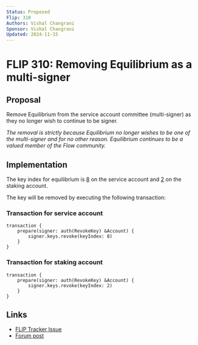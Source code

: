 ```yaml
---
Status: Proposed
Flip: 310
Authors: Vishal Changrani
Sponsor: Vishal Changrani
Updated: 2024-11-15
---
```


# FLIP 310: Removing Equilibrium as a multi-signer

## Proposal
Remove Equilibrium from the service account committee (multi-signer) as they no longer wish to continue to be signer.

_The removal is strictly because Equilibrium no longer wishes to be one of the multi-signer and for no other reason. Equilibrium continues to be a valued member of the Flow community._

## Implementation

The key index for equilibrium is [8](https://github.com/onflow/service-account/blob/main/flow.json#L25-L29) on the service account and [2](https://github.com/onflow/service-account/blob/main/flow-staking.json#L25-L30) on the staking account.

The key will be removed by executing the following transaction:

### Transaction for service account

```
transaction {
    prepare(signer: auth(RevokeKey) &Account) {
        signer.keys.revoke(keyIndex: 8)
    }
}
```

### Transaction for staking account

```
transaction {
    prepare(signer: auth(RevokeKey) &Account) {
        signer.keys.revoke(keyIndex: 2)
    }
}
```

## Links
- [FLIP Tracker Issue](https://github.com/onflow/flips/issues/310)
- [Forum post](https://forum.flow.com/t/flip-310-removing-equilibrium-as-a-multi-signer/6782)
